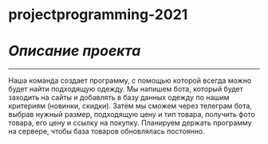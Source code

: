 # projectprogramming-2021
# *Описание проекта* 
_________
Наша команда создает программу, с помощью которой всегда можно будет найти подходящую одежду. Мы напишем бота, который будет заходить на сайты и добавлять в базу данных одежду по нашим критериям (новинки, скидки). Затем мы сможем через телеграм бота, выбрав нужный размер, подходящую цену и тип товара, получить фото товара, его цену и ссылку на покупку. Планируем держать программу на сервере, чтобы база товаров обновлялась постоянно.
